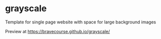 # grayscale
Template for single page website with space for large background images

Preview at https://bravecourse.github.io/grayscale/
